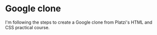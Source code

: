 # Google clone

I'm following the steps to create a Google clone from Platzi's HTML and CSS practical course.
